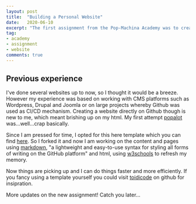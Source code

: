 ```yaml
---
layout: post
title:  "Building a Personal Website"
date:   2020-06-10
excerpt: "The first assignment from the Pop-Machina Academy was to creating a free website on GitHub. Here's what happened..."
tag:
- academy 
- assignment
- website
comments: true
---
```


## Previous experience

I've done several websites up to now, so I thought it would be a breeze. However my experience was based on working with CMS platforms such as Wordpress, Drupal and Joomla or on large projects whereby Github was used as CI/CD mechanism. Creating a website directly on Github though is new to me, which meant brishing up on my html. My first attempt [popalot](https://tsoniotis.github.io/popalot/) was...well...crap basically.

Since I am pressed for time, I opted for this here template which you can find [here](https://github.com/TaylanTatli/Moon). So I forked it and now I am working on the content and pages using [markdown](https://guides.github.com/features/mastering-markdown/), "a lightweight and easy-to-use syntax for styling all forms of writing on the GitHub platform" and html, using [w3schools](https://www.w3schools.com/) to refresh my memory.

Now things are picking up and I can do things faster and more efficiently. If you fancy using a template yourself you could visit [toidicode](https://github.com/toidicode/template) on github for insipration.

More updates on the new assignment! Catch you later...
